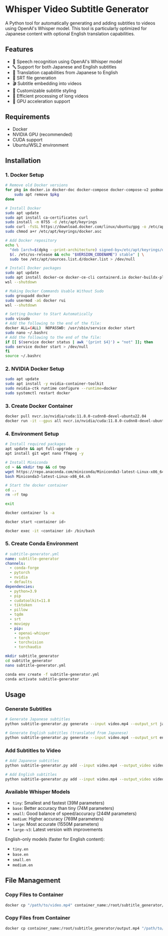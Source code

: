 # Whisper Video Subtitle Generator

A Python tool for automatically generating and adding subtitles to videos using OpenAI's Whisper model. This tool is particularly optimized for Japanese content with optional English translation capabilities.

## Features

- 🎯 Speech recognition using OpenAI's Whisper model
- 🔤 Support for both Japanese and English subtitles
- 🔄 Translation capabilities from Japanese to English
- 📝 SRT file generation
- 🎬 Subtitle embedding into videos
- 🎨 Customizable subtitle styling
- 💪 Efficient processing of long videos
- 🚀 GPU acceleration support

## Requirements

- Docker
- NVIDIA GPU (recommended)
- CUDA support
- Ubuntu/WSL2 environment

## Installation

### 1. Docker Setup

```bash
# Remove old Docker versions
for pkg in docker.io docker-doc docker-compose docker-compose-v2 podman-docker containerd runc; do 
    sudo apt remove $pkg
done

# Install Docker
sudo apt update
sudo apt install ca-certificates curl
sudo install -m 0755 -d /etc/apt/keyrings
sudo curl -fsSL https://download.docker.com/linux/ubuntu/gpg -o /etc/apt/keyrings/docker.asc
sudo chmod a+r /etc/apt/keyrings/docker.asc

# Add Docker repository
echo \
  "deb [arch=$(dpkg --print-architecture) signed-by=/etc/apt/keyrings/docker.asc] https://download.docker.com/linux/ubuntu \
  $(. /etc/os-release && echo "$VERSION_CODENAME") stable" | \
  sudo tee /etc/apt/sources.list.d/docker.list > /dev/null

# Install Docker packages
sudo apt update
sudo apt install docker-ce docker-ce-cli containerd.io docker-buildx-plugin docker-compose-plugin
wsl --shutdown

# Making Docker Commands Usable Without Sudo
sudo groupadd docker
sudo usermod -aG docker rui
wsl --shutdown

# Setting Docker to Start Automatically
sudo visudo
# Add the following to the end of the file:
docker ALL=(ALL)  NOPASSWD: /usr/sbin/service docker start
sudo nano ~/.bashrc
# Add the following to the end of the file:
if [[ $(service docker status | awk '{print $4}') = "not" ]]; then
sudo service docker start > /dev/null
fi
source ~/.bashrc
```

### 2. NVIDIA Docker Setup

```bash
sudo apt update
sudo apt install -y nvidia-container-toolkit
sudo nvidia-ctk runtime configure --runtime=docker
sudo systemctl restart docker
```

### 3. Create Docker Container

```bash
docker pull nvcr.io/nvidia/cuda:11.8.0-cudnn8-devel-ubuntu22.04
docker run -it --gpus all nvcr.io/nvidia/cuda:11.8.0-cudnn8-devel-ubuntu22.04
```

### 4. Environment Setup

```bash
# Install required packages
apt update && apt full-upgrade -y
apt install git wget nano ffmpeg -y

# Install Miniconda
cd ~ && mkdir tmp && cd tmp
wget https://repo.anaconda.com/miniconda/Miniconda3-latest-Linux-x86_64.sh
bash Miniconda3-latest-Linux-x86_64.sh

# Start the docker container
cd ..
rm -rf tmp

exit

docker container ls -a

docker start <container id>

docker exec -it <container id> /bin/bash
```

### 5. Create Conda Environment

```yaml
# subtitle-generator.yml
name: subtitle-generator
channels:
  - conda-forge
  - pytorch
  - nvidia
  - defaults
dependencies:
  - python=3.9
  - pip
  - cudatoolkit=11.8
  - tiktoken
  - pillow
  - tqdm
  - srt
  - moviepy
  - pip:
    - openai-whisper
    - torch
    - torchvision
    - torchaudio
```

```bash
mkdir subtitle_generator
cd subtitle_generator
nano subtitle-generator.yml

conda env create -f subtitle-generator.yml
conda activate subtitle-generator
```

## Usage

### Generate Subtitles

```bash
# Generate Japanese subtitles
python subtitle-generator.py generate --input video.mp4 --output_srt japanese.srt --model large-v3

# Generate English subtitles (translated from Japanese)
python subtitle-generator.py generate --input video.mp4 --output_srt english.srt --model large-v3 --translate
```

### Add Subtitles to Video

```bash
# Add Japanese subtitles
python subtitle-generator.py add --input video.mp4 --output_video video_jp_sub.mp4 --input_srt japanese.srt

# Add English subtitles
python subtitle-generator.py add --input video.mp4 --output_video video_en_sub.mp4 --input_srt english.srt
```

### Available Whisper Models

- `tiny`: Smallest and fastest (39M parameters)
- `base`: Better accuracy than tiny (74M parameters)
- `small`: Good balance of speed/accuracy (244M parameters)
- `medium`: Higher accuracy (769M parameters)
- `large`: Most accurate (1550M parameters)
- `large-v3`: Latest version with improvements

English-only models (faster for English content):
- `tiny.en`
- `base.en`
- `small.en`
- `medium.en`

## File Management

### Copy Files to Container

```bash
docker cp "/path/to/video.mp4" container_name:/root/subtitle_generator/
```

### Copy Files from Container

```bash
docker cp container_name:/root/subtitle_generator/output.mp4 "/path/to/destination/"
```
